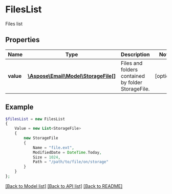 # FilesList

Files list

## Properties
Name | Type | Description | Notes
---- | ---- | ----------- | -----
**value** | [**\Aspose\Email\Model\StorageFile[]**](StorageFile.md) | Files and folders contained by folder StorageFile. | [optional] 



## Example
```php
$filesList = new FilesList
{
    Value = new List<StorageFile>
    {
        new StorageFile
        {
            Name = "file.ext",
            ModifiedDate = DateTime.Today,
            Size = 1024,
            Path = "/path/to/file/on/storage"
        }
    }
};
```


[[Back to Model list]](README.md#documentation-for-models) [[Back to API list]](README.md#documentation-for-api-endpoints) [[Back to README]](README.md)

